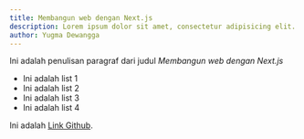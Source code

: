 ```yaml
---
title: Membangun web dengan Next.js
description: Lorem ipsum dolor sit amet, consectetur adipisicing elit. Animi architecto excepturi ipsam perferendis totam voluptates?
author: Yugma Dewangga
---
```


Ini adalah penulisan paragraf dari judul *Membangun web dengan Next.js*

- Ini adalah list 1
- Ini adalah list 2
- Ini adalah list 3
- Ini adalah list 4

Ini adalah [Link Github](https://github.com/yugmade13).